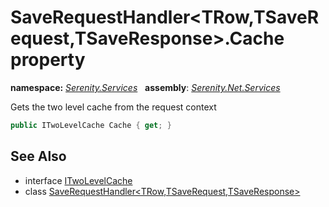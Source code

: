 # SaveRequestHandler&lt;TRow,TSaveRequest,TSaveResponse&gt;.Cache property
**namespace:** *[Serenity.Services](../../README.md#serenity.services-namespace)*   **assembly**: *[Serenity.Net.Services](../../README.md)*

Gets the two level cache from the request context

```csharp
public ITwoLevelCache Cache { get; }
```

## See Also

* interface [ITwoLevelCache](../Serenity.Net.Core/../../Serenity.Abstractions/ITwoLevelCache.md)
* class [SaveRequestHandler&lt;TRow,TSaveRequest,TSaveResponse&gt;](../SaveRequestHandler-3.md)